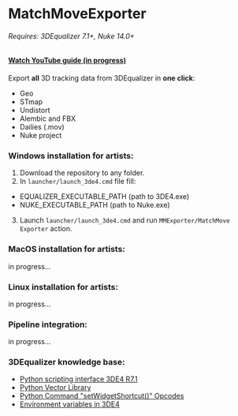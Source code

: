 # MatchMoveExporter


###### Requires: 3DEqualizer 7.1+, Nuke 14.0+


#### [Watch YouTube guide (in progress)](https://i.pinimg.com/originals/09/2c/72/092c72db80eae3f31b8420ed8e60bc73.jpg)


Export **all** 3D tracking data from 3DEqualizer in **one click**:
- Geo
- STmap
- Undistort
- Alembic and FBX
- Dailies (.mov)
- Nuke project


### Windows installation for artists:

1. Download the repository to any folder.
2. In `launcher/launch_3de4.cmd` file fill:
- EQUALIZER_EXECUTABLE_PATH (path to 3DE4.exe)
- NUKE_EXECUTABLE_PATH (path to Nuke.exe)
3. Launch `launcher/launch_3de4.cmd` and run `MMExporter/MatchMove Exporter` action.


### MacOS installation for artists:
in progress...


### Linux installation for artists:
in progress...


### Pipeline integration:
in progress...


### 3DEqualizer knowledge base:

- [Python scripting interface 3DE4 R7.1](https://www.3dequalizer.com/user_daten/sections/tech_docs/txt/py_doc_r7.1.txt)
- [Python Vector Library](https://www.3dequalizer.com/user_daten/sections/tech_docs/vl/html/vl.xhtml)
- [Python Command "setWidgetShortcut()" Opcodes](https://www.3dequalizer.com/?site=tech_docs&id=121122_01)
- [Environment variables in 3DE4](https://www.3dequalizer.com/?site=tech_docs&id=121221_01)
